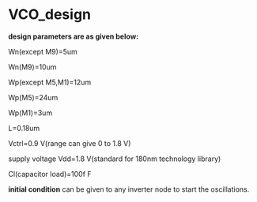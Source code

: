 # VCO_design


**design parameters are as given below:**

Wn(except M9)=5um

Wn(M9)=10um

Wp(except M5,M1)=12um

Wp(M5)=24um

Wp(M1)=3um

L=0.18um

Vctrl=0.9 V(range can give 0 to 1.8 V)

supply voltage Vdd=1.8 V(standard for 180nm technology library)

Cl(capacitor load)=100f F

**initial condition** can be given to any inverter node to start the oscillations.
